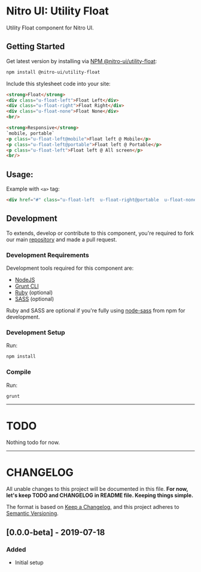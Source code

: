 # Nitro UI: Utility Float

Utility Float component for Nitro UI.

## Getting Started

Get latest version by installing via [NPM @nitro-ui/utility-float](https://www.npmjs.com/package/@nitro-ui/utility-float):

```sh
npm install @nitro-ui/utility-float
```

Include this stylesheet code into your site:


```html
<strong>Float</strong>
<div class="u-float-left">Float Left</div>
<div class="u-float-right">Float Right</div>
<div class="u-float-none">Float None</div>
<br/>

<strong>Responsive</strong>
`mobile, portable`
<p class="u-float-left@mobile">Float left @ Mobile</p>
<p class="u-float-left@portable">Float left @ Portable</p>
<p class="u-float-left">Float left @ All screen</p>
<br/>
```

## Usage:

Example with `<a>` tag:

```html
<div href="#" class="u-float-left  u-float-right@portable  u-float-none@mobile">Float Left Primary, Float Right @ Portable, Float None @ Mobile</div>
```

## Development

To extends, develop or contribute to this component, you're required to fork our main [repository](https://github.com/icarasia-/nitro-ui) and made a pull request.

### Development Requirements

Development tools required for this component are:

- [NodeJS](https://nodejs.org/en/)
- [Grunt CLI](https://gruntjs.com)
- [Ruby](https://www.ruby-lang.org/en/) (optional)
- [SASS](https://sass-lang.com) (optional)

Ruby and SASS are optional if you're fully using [node-sass](https://github.com/sass/node-sass) from npm for development.

### Development Setup

Run:

```sh
npm install
```

### Compile

Run:

```sh
grunt
```
---

# TODO

Nothing todo for now.

---

# CHANGELOG

All unable changes to this project will be documented in this file. **For now, let's keep TODO and CHANGELOG in README file. Keeping things simple.**

The format is based on [Keep a Changelog](https://keepachangelog.com/en/1.0.0/),
and this project adheres to [Semantic Versioning](https://semver.org/spec/v2.0.0.html).

## [0.0.0-beta] - 2019-07-18
### Added
- Initial setup
